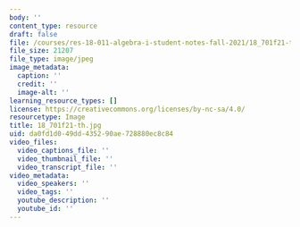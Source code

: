 ```yaml
---
body: ''
content_type: resource
draft: false
file: /courses/res-18-011-algebra-i-student-notes-fall-2021/18_701f21-th.jpg
file_size: 21207
file_type: image/jpeg
image_metadata:
  caption: ''
  credit: ''
  image-alt: ''
learning_resource_types: []
license: https://creativecommons.org/licenses/by-nc-sa/4.0/
resourcetype: Image
title: 18_701f21-th.jpg
uid: da0fd1d0-49dd-4352-90ae-728880ec8c84
video_files:
  video_captions_file: ''
  video_thumbnail_file: ''
  video_transcript_file: ''
video_metadata:
  video_speakers: ''
  video_tags: ''
  youtube_description: ''
  youtube_id: ''
---
```

